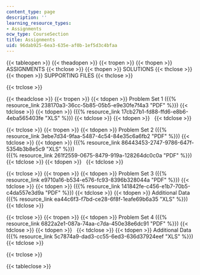 ```yaml
---
content_type: page
description: ''
learning_resource_types:
- Assignments
ocw_type: CourseSection
title: Assignments
uid: 96dab925-6ea3-635e-af0b-1ef5d3c4bfaa
---
```


{{< tableopen >}}
{{< theadopen >}}
{{< tropen >}}
{{< thopen >}}
ASSIGNMENTS
{{< thclose >}}
{{< thopen >}}
SOLUTIONS
{{< thclose >}}
{{< thopen >}}
SUPPORTING FILES
{{< thclose >}}

{{< trclose >}}

{{< theadclose >}}
{{< tropen >}}
{{< tdopen >}}
Problem Set 1 ({{% resource_link 238170a3-36cc-5b85-05b5-e9e30fe7f4a3 "PDF" %}})
{{< tdclose >}}
{{< tdopen >}}
({{% resource_link 17cb27b1-fd88-ffd6-e8b6-4eba565403fe "XLS" %}})
{{< tdclose >}}
{{< tdopen >}}
 
{{< tdclose >}}

{{< trclose >}}
{{< tropen >}}
{{< tdopen >}}
Problem Set 2 ({{% resource_link 3ebe7d34-9faa-5487-4c54-84e35c6a6fb2 "PDF" %}})
{{< tdclose >}}
{{< tdopen >}}
({{% resource_link 86443453-2747-9786-647f-5354b3b8e5c9 "XLS" %}})  
({{% resource_link 261f2559-0675-8479-919a-128264dc0c0a "PDF" %}})
{{< tdclose >}}
{{< tdopen >}}
 
{{< tdclose >}}

{{< trclose >}}
{{< tropen >}}
{{< tdopen >}}
Problem Set 3 ({{% resource_link e9710a16-b534-e576-fc93-8396b328044a "PDF" %}})
{{< tdclose >}}
{{< tdopen >}}
({{% resource_link 141842fe-c456-e1b7-70b5-c4da557e3d9a "PDF" %}})
{{< tdclose >}}
{{< tdopen >}}
Additional Data ({{% resource_link ea44c6f3-f7bd-ce28-6f8f-1eafe69b6a35 "XLS" %}})
{{< tdclose >}}

{{< trclose >}}
{{< tropen >}}
{{< tdopen >}}
Problem Set 4 ({{% resource_link 6822a2e1-087a-74aa-c7da-450e38e6dc91 "PDF" %}})
{{< tdclose >}}
{{< tdopen >}}
 
{{< tdclose >}}
{{< tdopen >}}
Additional Data ({{% resource_link 5c7874a9-dad3-cc55-6ed3-636d37924eef "XLS" %}})
{{< tdclose >}}

{{< trclose >}}

{{< tableclose >}}